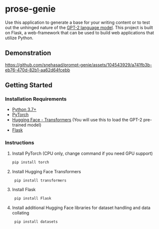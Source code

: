 # prose-genie
Use this application to generate a base for your writing content or to test out the unhinged nature of the [GPT-2 language model](https://openai.com/index/better-language-models/). This project is built on Flask, a web-framework that can be used to build web applications that utilize Python. 

## Demonstration

https://github.com/snehasad/prompt-genie/assets/104543929/a741fb3b-eb76-470d-82b1-aa62d64fcebb
## Getting Started
### Installation Requirements
  * [Python 3.7+](https://www.python.org/)
  * [PyTorch](https://pytorch.org/)
  * [Hugging Face - Transformers](https://huggingface.co/docs/transformers/en/index) (You will use this to load the GPT-2 pre-trained model)
  * [Flask](https://flask.palletsprojects.com/en/3.0.x/)

### Instructions
  1. Install PyTorch (CPU only, change command if you need GPU support)
        ```sh
      pip install torch
      ```
  2. Install Hugging Face Transformers
     ```sh
      pip install transformers
      ```
  3. Install Flask
     ```sh
      pip install Flask
      ```
  4. Install additional Hugging Face libraries for dataset handling and data collating
     ```sh
      pip install datasets
      ```
     
      
